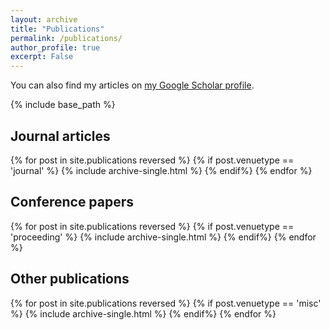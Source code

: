 ```yaml
---
layout: archive
title: "Publications"
permalink: /publications/
author_profile: true
excerpt: False
---
```



<!-- {% if author.googlescholar %} -->
<!-- {% endif %} -->

You can also find my articles on <a href="https://scholar.google.com/citations?user=YgcZQpgAAAAJ">my Google Scholar profile</a>.


{% include base_path %}

## Journal articles
{% for post in site.publications reversed %}
  {% if post.venuetype == 'journal' %}
    {% include archive-single.html %}
  {% endif%}
{% endfor %}

## Conference papers
{% for post in site.publications reversed %}
  {% if post.venuetype == 'proceeding' %}
    {% include archive-single.html %}
  {% endif%}
{% endfor %}

## Other publications
{% for post in site.publications reversed %}
  {% if post.venuetype == 'misc' %}
    {% include archive-single.html %}
  {% endif%}
{% endfor %}

